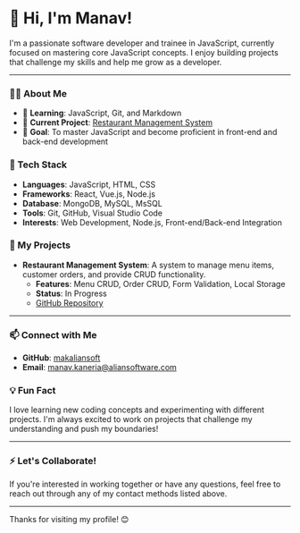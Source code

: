 # 👋 Hi, I'm Manav!

I'm a passionate software developer and trainee in JavaScript, currently focused on mastering core JavaScript concepts. I enjoy building projects that challenge my skills and help me grow as a developer.

---

### 🧑‍💻 About Me
- 🌱 **Learning**: JavaScript, Git, and Markdown
- 🎯 **Current Project**: [Restaurant Management System](https://github.com/makaliansoft/restaurant-management-system)
- 💼 **Goal**: To master JavaScript and become proficient in front-end and back-end development

### 🔨 Tech Stack
- **Languages**: JavaScript, HTML, CSS
- **Frameworks**: React, Vue.js, Node.js
- **Database**: MongoDB, MySQL, MsSQL
- **Tools**: Git, GitHub, Visual Studio Code
- **Interests**: Web Development, Node.js, Front-end/Back-end Integration

### 🚀 My Projects
- **Restaurant Management System**: A system to manage menu items, customer orders, and provide CRUD functionality.
  - **Features**: Menu CRUD, Order CRUD, Form Validation, Local Storage
  - **Status**: In Progress
  - [GitHub Repository](https://github.com/makaliansoft/restaurant-management-system)

---

### 📫 Connect with Me
- **GitHub**: [makaliansoft](https://github.com/makaliansoft)
- **Email**: manav.kaneria@aliansoftware.com

### 💡 Fun Fact
I love learning new coding concepts and experimenting with different projects. I'm always excited to work on projects that challenge my understanding and push my boundaries!

---

### ⚡ Let's Collaborate!
If you're interested in working together or have any questions, feel free to reach out through any of my contact methods listed above.

---

Thanks for visiting my profile! 😊
